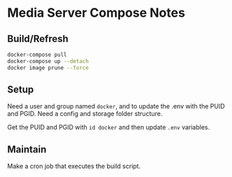 # Media Server Compose Notes

## Build/Refresh

```bash
docker-compose pull
docker-compose up --detach
docker image prune --force
```

## Setup

Need a user and group named `docker`, and to update the .env with the PUID and PGID.
Need a config and storage folder structure.

Get the PUID and PGID with `id docker` and then update `.env` variables.

## Maintain

Make a cron job that executes the build script.